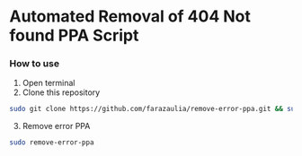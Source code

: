 # Automated Removal of 404 Not found PPA Script

### How to use
1.  Open terminal
2.  Clone this repository
```bash
sudo git clone https://github.com/farazaulia/remove-error-ppa.git && sudo chmod +x remove-error-ppa/remove-ppa && sudo cp remove-error-ppa/remove-ppa /usr/bin/remove-error-ppa
````
3. Remove error PPA
```bash
sudo remove-error-ppa
```
